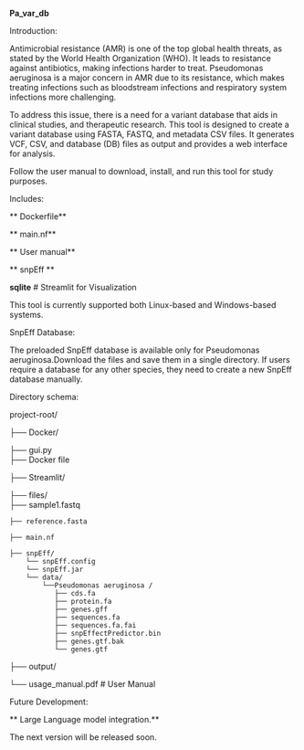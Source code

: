**Pa_var_db**

Introduction:

Antimicrobial resistance (AMR) is one of the top global health threats, as stated by the World
Health Organization (WHO). It leads to resistance against antibiotics, making infections harder
to treat. Pseudomonas aeruginosa is a major concern in AMR due to its resistance, which makes
treating infections such as bloodstream infections and respiratory system infections more
challenging.

To address this issue, there is a need for a variant database that aids in clinical studies, and
therapeutic research. This tool is designed to create a variant database using FASTA, FASTQ,
and metadata CSV files. It generates VCF, CSV, and database (DB) files as output and provides a
web interface for analysis.

Follow the user manual to download, install, and run this tool for study purposes.

Includes:

   ** Dockerfile**
   
   ** main.nf**
   
   ** User manual**
   
   ** snpEff **

   **sqlite**  # Streamlit for Visualization 
   
This tool is currently supported both Linux-based and Windows-based systems.

SnpEff Database:

 The preloaded SnpEff database is available only for Pseudomonas aeruginosa.Download the files and save them in a single directory.
 If users require a database for any other species, they need to create a new SnpEff database manually.

 Directory schema:

project-root/

├── Docker/  

   ├── gui.py                   
   ├── Docker file   

├── Streamlit/    

├── files/                            
    ├── sample1.fastq
    
    ├── reference.fasta
    
    ├── main.nf      
    
    ├── snpEff/   
        └── snpEff.config    
        └── snpEff.jar
        └── data/
            └──Pseudomonas aeruginosa /      
               ├── cds.fa                    
               ├── protein.fa                    
               ├── genes.gff                 
               ├── sequences.fa                    
               ├── sequences.fa.fai
               ├── snpEffectPredictor.bin
               ├── genes.gtf.bak
               └── genes.gtf
               
├── output/   

└── usage_manual.pdf                  # User Manual 

    
Future Development:

**     Large Language model integration.**

The next version will be released soon.
